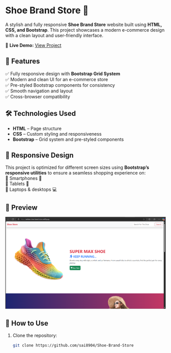 # Shoe Brand Store 👟  

A stylish and fully responsive **Shoe Brand Store** website built using **HTML, CSS, and Bootstrap**. This project showcases a modern e-commerce design with a clean layout and user-friendly interface.  

🔗 **Live Demo:** [View Project](https://saikiran-shoe-brand-store.netlify.app/)  

## 🚀 Features  
✅ Fully responsive design with **Bootstrap Grid System**  
✅ Modern and clean UI for an e-commerce store  
✅ Pre-styled Bootstrap components for consistency  
✅ Smooth navigation and layout  
✅ Cross-browser compatibility  

## 🛠️ Technologies Used  
- **HTML** – Page structure  
- **CSS** – Custom styling and responsiveness  
- **Bootstrap** – Grid system and pre-styled components  

## 📱 Responsive Design  
This project is optimized for different screen sizes using **Bootstrap’s responsive utilities** to ensure a seamless shopping experience on:  
📌 Smartphones 📱  
📌 Tablets 📲  
📌 Laptops & desktops 💻  

## 📸 Preview  
![Project Preview](https://github.com/sai8904/Shoe-Brand-Store/blob/main/Screenshot%202025-04-04%20231547.png)  

## 📂 How to Use  
1. Clone the repository:  
   ```sh
   git clone https://github.com/sai8904/Shoe-Brand-Store
